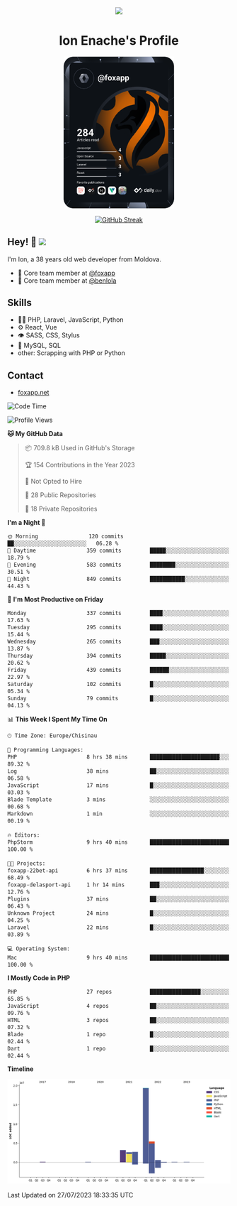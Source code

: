 <div id="header" align="center">
  <img src="https://media.giphy.com/media/M9gbBd9nbDrOTu1Mqx/giphy.gif" width="100"/>
	<h1>Ion Enache's Profile</h1>
</div>
<div align="center">
	<a href="https://app.daily.dev/foxapp"><img src="https://github.com/foxapp/foxapp/blob/master/devcard.svg" width="250" alt="Ion Enache's Dev Card"/></a>
</div>


<div align="center">
	
[![GitHub Streak](http://github-readme-streak-stats.herokuapp.com?user=foxapp&hide_border=true&date_format=M%20j%5B%2C%20Y%5D)](https://git.io/streak-stats)
	
</div>


## Hey! 👋 <img src="https://media.giphy.com/media/hvRJCLFzcasrR4ia7z/giphy.gif" width="30px"/>
I'm Ion, a 38 years old web developer from Moldova.


- 👥 Core team member at [@foxapp](https://github.com/foxapp)
- 👥 Core team member at [@benlola](https://github.com/benlola)

## Skills
- 👨‍💻 PHP, Laravel, JavaScript, Python
- ⚙️ React, Vue
- 👁️ SASS, CSS, Stylus
- 💽 MySQL, SQL
- other: Scrapping with PHP or Python

## Contact
- [foxapp.net](https://www.foxapp.net)

<!--START_SECTION:waka-->
![Code Time](http://img.shields.io/badge/Code%20Time-1%2C382%20hrs%2020%20mins-blue)

![Profile Views](http://img.shields.io/badge/Profile%20Views-0-blue)

**🐱 My GitHub Data** 

> 📦 709.8 kB Used in GitHub's Storage 
 > 
> 🏆 154 Contributions in the Year 2023
 > 
> 🚫 Not Opted to Hire
 > 
> 📜 28 Public Repositories 
 > 
> 🔑 18 Private Repositories 
 > 
**I'm a Night 🦉** 

```text
🌞 Morning                120 commits         ██░░░░░░░░░░░░░░░░░░░░░░░   06.28 % 
🌆 Daytime                359 commits         █████░░░░░░░░░░░░░░░░░░░░   18.79 % 
🌃 Evening                583 commits         ████████░░░░░░░░░░░░░░░░░   30.51 % 
🌙 Night                  849 commits         ███████████░░░░░░░░░░░░░░   44.43 % 
```
📅 **I'm Most Productive on Friday** 

```text
Monday                   337 commits         ████░░░░░░░░░░░░░░░░░░░░░   17.63 % 
Tuesday                  295 commits         ████░░░░░░░░░░░░░░░░░░░░░   15.44 % 
Wednesday                265 commits         ███░░░░░░░░░░░░░░░░░░░░░░   13.87 % 
Thursday                 394 commits         █████░░░░░░░░░░░░░░░░░░░░   20.62 % 
Friday                   439 commits         ██████░░░░░░░░░░░░░░░░░░░   22.97 % 
Saturday                 102 commits         █░░░░░░░░░░░░░░░░░░░░░░░░   05.34 % 
Sunday                   79 commits          █░░░░░░░░░░░░░░░░░░░░░░░░   04.13 % 
```


📊 **This Week I Spent My Time On** 

```text
🕑︎ Time Zone: Europe/Chisinau

💬 Programming Languages: 
PHP                      8 hrs 38 mins       ██████████████████████░░░   89.32 % 
Log                      38 mins             ██░░░░░░░░░░░░░░░░░░░░░░░   06.58 % 
JavaScript               17 mins             █░░░░░░░░░░░░░░░░░░░░░░░░   03.03 % 
Blade Template           3 mins              ░░░░░░░░░░░░░░░░░░░░░░░░░   00.68 % 
Markdown                 1 min               ░░░░░░░░░░░░░░░░░░░░░░░░░   00.19 % 

🔥 Editors: 
PhpStorm                 9 hrs 40 mins       █████████████████████████   100.00 % 

🐱‍💻 Projects: 
foxapp-22bet-api         6 hrs 37 mins       █████████████████░░░░░░░░   68.49 % 
foxapp-delasport-api     1 hr 14 mins        ███░░░░░░░░░░░░░░░░░░░░░░   12.76 % 
Plugins                  37 mins             ██░░░░░░░░░░░░░░░░░░░░░░░   06.43 % 
Unknown Project          24 mins             █░░░░░░░░░░░░░░░░░░░░░░░░   04.25 % 
Laravel                  22 mins             █░░░░░░░░░░░░░░░░░░░░░░░░   03.89 % 

💻 Operating System: 
Mac                      9 hrs 40 mins       █████████████████████████   100.00 % 
```

**I Mostly Code in PHP** 

```text
PHP                      27 repos            ████████████████░░░░░░░░░   65.85 % 
JavaScript               4 repos             ██░░░░░░░░░░░░░░░░░░░░░░░   09.76 % 
HTML                     3 repos             ██░░░░░░░░░░░░░░░░░░░░░░░   07.32 % 
Blade                    1 repo              █░░░░░░░░░░░░░░░░░░░░░░░░   02.44 % 
Dart                     1 repo              █░░░░░░░░░░░░░░░░░░░░░░░░   02.44 % 
```



**Timeline**

![Lines of Code chart](https://raw.githubusercontent.com/foxapp/foxapp/master/assets/bar_graph.png)


 Last Updated on 27/07/2023 18:33:35 UTC
<!--END_SECTION:waka-->
